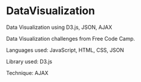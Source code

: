 # DataVisualization
Data Visualization using D3.js, JSON, AJAX

Data Visualization challenges from Free Code Camp.  

Languages used: JavaScript, HTML, CSS, JSON

Library used: D3.js

Technique: AJAX
